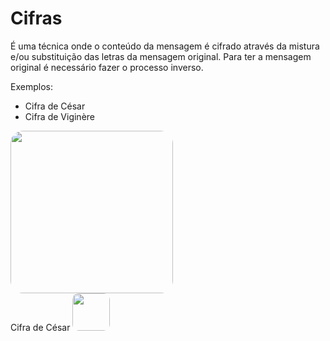 # Cifras

É uma técnica onde o conteúdo da mensagem é cifrado através da mistura e/ou substituição das letras da mensagem original. Para ter a mensagem original é necessário fazer o processo inverso.

<div grid="~ cols-2">
  <div v-click="1">

  Exemplos:
  - Cifra de César
  - Cifra de Viginère

  <Image v-click="3" src="disco-de-cesar.jpg" width="260" style="margin:0 auto;border-radius:20px" />
  </div>

  <div v-click="2">
    <div grid="~ cols-2" style="margin-bottom:10px">
      <span>Cifra de César</span>
      <Image width="60" src='/julio-cesar.jpg' style="border-radius:10px" />
    </div>
    <CesarCipher />
  </div>
</div>